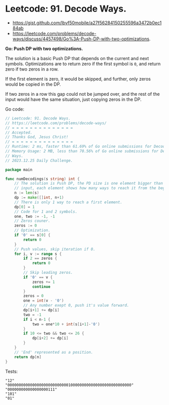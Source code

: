 # Leetcode: 91. Decode Ways.

- https://gist.github.com/lbvf50mobile/a27f56284150255596a3472b0ec184ab
- https://leetcode.com/problems/decode-ways/discuss/4457498/Go%3A-Push-DP-with-two-optimizations.

**Go: Push DP with two optimizations.**

The solution is a basic Push DP that depends on the current and next symbols.
Optimizations are to return zero if the first symbol is `0`, and return zero
if two zeros in a row.

If the first element is zero, it would be skipped, and further, only zeros
would be copied in the DP.

If two zeros in a row this gap could not be jumped over, and the rest of the
input would have the same situation, just copying zeros in the DP.

Go code:
```Go
// Leetcode: 91. Decode Ways.
// https://leetcode.com/problems/decode-ways/
// = = = = = = = = = = = = = =
// Accepted.
// Thanks God, Jesus Christ!
// = = = = = = = = = = = = = =
// Runtime: 2 ms, faster than 61.69% of Go online submissions for Decode Ways.
// Memory Usage: 2 MB, less than 70.56% of Go online submissions for Decode
// Ways.
// 2023.12.25 Daily Challenge.

package main

func numDecodings(s string) int {
	// The solution is Push DP, the PD size is one element bigger than the
	// input, each element shows how many ways to reach it from the begining.
	n := len(s)
	dp := make([]int, n+1)
	// There is only 1 way to reach a first element.
	dp[0] = 1
	// Code for 1 and 2 symbols.
	one, two := -1, -1
	// Zeros couner.
	zeros := 0
	// Optimization.
	if '0' == s[0] {
		return 0
	}
	// Push values, skip iteration if 0.
	for i, v := range s {
		if 2 == zeros {
			return 0
		}
		// Skip leading zeros.
		if '0' == v {
			zeros += 1
			continue
		}
		zeros = 0
		one = int(v - '0')
		// Any number exept 0, push it's value forward.
		dp[i+1] += dp[i]
		two = -1
		if i < n-1 {
			two = one*10 + int(s[i+1]-'0')
		}
		if 10 <= two && two <= 26 {
			dp[i+2] += dp[i]
		}
	}
	// 'End' represented as a position.
	return dp[n]
}
```

Tests:
```
"12"
"0000000000000000000000000001000000000000000000000000000"
"000000000000000000111"
"101"
"01"
```

